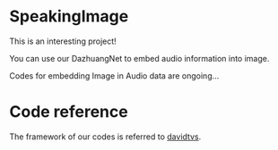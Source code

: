 # SpeakingImage

This is an interesting project!

You can use our DazhuangNet to embed audio information into image.

Codes for embedding Image in Audio data are ongoing...

# Code reference

The framework of our codes is referred to [davidtvs](https://github.com/davidtvs/PyTorch-ENet).
